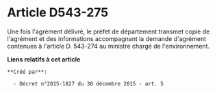 # Article D543-275

Une fois l'agrément délivré, le préfet de département transmet copie de l'agrément et des informations accompagnant la
demande d'agrément contenues à l'article D. 543-274 au ministre chargé de l'environnement.

**Liens relatifs à cet article**

	**Créé par**:

	  - Décret n°2015-1827 du 30 décembre 2015 - art. 5
